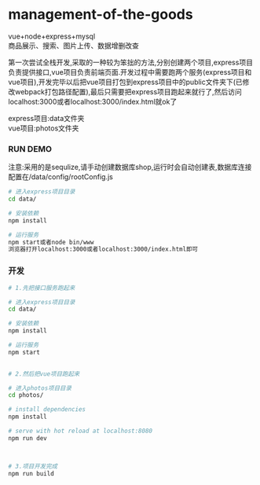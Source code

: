 # management-of-the-goods
vue+node+express+mysql  
商品展示、搜索、图片上传、数据增删改查

第一次尝试全栈开发,采取的一种较为笨拙的方法,分别创建两个项目,express项目负责提供接口,vue项目负责前端页面.开发过程中需要跑两个服务(express项目和vue项目),开发完毕以后把vue项目打包到express项目中的public文件夹下(已修改webpack打包路径配置),最后只需要把express项目跑起来就行了,然后访问localhost:3000或者localhost:3000/index.html就ok了

express项目:data文件夹    
vue项目:photos文件夹




### RUN DEMO

注意:采用的是sequlize,请手动创建数据库shop,运行时会自动创建表,数据库连接配置在/data/config/rootConfig.js

``` bash
# 进入express项目目录
cd data/

# 安装依赖
npm install

# 运行服务
npm start或者node bin/www   
浏览器打开localhost:3000或者localhost:3000/index.html即可
```


### 开发

``` bash
# 1.先把接口服务跑起来

# 进入express项目目录
cd data/

# 安装依赖
npm install

# 运行服务
npm start   
    

# 2.然后把vue项目跑起来

# 进入photos项目目录
cd photos/

# install dependencies
npm install

# serve with hot reload at localhost:8080
npm run dev



# 3.项目开发完成
npm run build

```